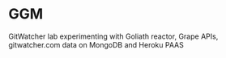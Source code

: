 GGM
===

GitWatcher lab experimenting with Goliath reactor, Grape APIs, gitwatcher.com data on MongoDB and Heroku PAAS